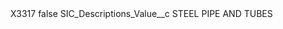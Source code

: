 <?xml version="1.0" encoding="UTF-8"?>
<CustomMetadata xmlns="http://soap.sforce.com/2006/04/metadata" xmlns:xsi="http://www.w3.org/2001/XMLSchema-instance" xmlns:xsd="http://www.w3.org/2001/XMLSchema">
    <label>X3317</label>
    <protected>false</protected>
    <values>
        <field>SIC_Descriptions_Value__c</field>
        <value xsi:type="xsd:string">STEEL PIPE AND TUBES</value>
    </values>
</CustomMetadata>
